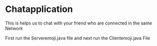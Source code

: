 # Chatapplication
This is helps us to chat with your friend who are connected in the same Network

First run the Serveremoji.java file and next run the Clientemoji.java File
